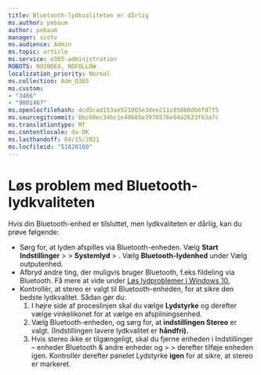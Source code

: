 ```yaml
---
title: Bluetooth-lydkvaliteten er dårlig
ms.author: pebaum
author: pebaum
manager: scotv
ms.audience: Admin
ms.topic: article
ms.service: o365-administration
ROBOTS: NOINDEX, NOFOLLOW
localization_priority: Normal
ms.collection: Adm_O365
ms.custom:
- "3486"
- "9001467"
ms.openlocfilehash: dcd5cad153ae521065e3dee211c850b0db6fd7f5
ms.sourcegitcommit: 8bc60ec34bc1e40685e3976576e04a2623f63a7c
ms.translationtype: MT
ms.contentlocale: da-DK
ms.lasthandoff: 04/15/2021
ms.locfileid: "51820100"
---
```

# <a name="fix-bluetooth-audio-quality-issue"></a>Løs problem med Bluetooth-lydkvaliteten

Hvis din Bluetooth-enhed er tilsluttet, men lydkvaliteten er dårlig, kan du prøve følgende:

- Sørg for, at lyden afspilles via Bluetooth-enheden. Vælg **Start Indstillinger**  >    >  **Systemlyd**  >  . Vælg **Bluetooth-lydenhed** under Vælg outputenhed.
- Afbryd andre ting, der muligvis bruger Bluetooth, f.eks fildeling via Bluetooth. Få mere at vide under [Løs lydproblemer i Windows 10.](https://support.microsoft.com/help/4520288/windows-10-fix-sound-problems)
- Kontrollér, at stereo er valgt til Bluetooth-enheden, for at sikre den bedste lydkvalitet. Sådan gør du: 
    1. I højre side af proceslinjen skal du vælge **Lydstyrke** og derefter vælge vinkelikonet for at vælge en afspilningsenhed.
    2. Vælg Bluetooth-enheden, og sørg for, at **indstillingen Stereo** er valgt. (Indstillingen lavere lydkvalitet er **håndfri).**
    3. Hvis stereo ikke er tilgængeligt, skal du fjerne enheden i Indstillinger – enheder Bluetooth & andre enheder og  >    >  derefter tilføje enheden igen. Kontrollér derefter panelet Lydstyrke **igen** for at sikre, at stereo er markeret.

